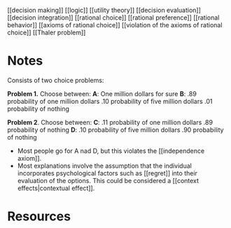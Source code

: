[[decision making]]
[[logic]]
[[utility theory]]
[[decision evaluation]]
[[decision integration]]
[[rational choice]]
[[rational preference]]
[[rational behavior]]
[[axioms of rational choice]]
[[violation of the axioms of rational choice]]
[[Thaler problem]]

# Notes
Consists of two choice problems:

**Problem 1.** 
Choose between:
**A**:	One million dollars for sure
**B**:	.89 probability of one million dollars
.10 probability of five million dollars
	.01 probability of nothing
	
**Problem 2**. 
Choose between:
**C**:  .11 probability of one million dollars
.89 probability of nothing
**D**:  .10 probability of five million dollars
.90 probability of nothing

- Most people go for A nad D, but this violates the [[independence axiom]].
- Most explanations involve the assumption that the individual incorporates psychological factors such as [[regret]] into their evaluation of the options. This could be considered a [[context effects|contextual effect]].
# Resources